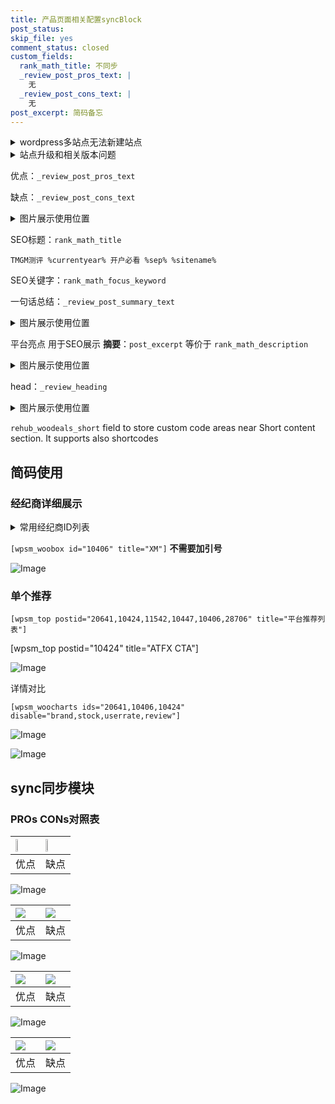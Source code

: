 ```yaml
---
title: 产品页面相关配置syncBlock
post_status: 
skip_file: yes
comment_status: closed
custom_fields:
  rank_math_title: 不同步
  _review_post_pros_text: |
    无
  _review_post_cons_text: |
    无
post_excerpt: 简码备忘
---
```

<details><summary>wordpress多站点无法新建站点</summary>

<li>和报错需要清理cookies一样的原因</li>
<li>wp-config.php里面<code>define( 'SUBDOMAIN_INSTALL', false );//子域名安装</code></li>
<li>新建子站点是用<code>define( 'SUBDOMAIN_INSTALL', true);//子域名安装</code> 完成以后，改成<code>false</code></li>
</details>

<details><summary>站点升级和相关版本问题</summary>

<p>wordpress：5.9.9
woocommerce：7.5.1
出现问题的地方：主题选项里面>><strong>Product layout >>compact style</strong></p>
<p>如何出现没有用过的字段 导致无法保存。先导出配置 然后进行修改，后面再次恢复即可。</p>
<p>出现部分字段无法显示时，需要返回默认布局后，对产品进行保存就好了。</p>
<p></p>
</details>

优点：`_review_post_pros_text`

缺点：`_review_post_cons_text`

<details><summary>图片展示使用位置</summary>

<img src="https://prod-files-secure.s3.us-west-2.amazonaws.com/39ed1227-6d7d-4570-be36-9ccd4a2c4241/f51d3d83-55d4-4bdf-9604-f37ec77ab556/Untitled.png?X-Amz-Algorithm=AWS4-HMAC-SHA256&X-Amz-Content-Sha256=UNSIGNED-PAYLOAD&X-Amz-Credential=ASIAZI2LB466QUQ43ZWL%2F20250621%2Fus-west-2%2Fs3%2Faws4_request&X-Amz-Date=20250621T165527Z&X-Amz-Expires=3600&X-Amz-Security-Token=IQoJb3JpZ2luX2VjEO7%2F%2F%2F%2F%2F%2F%2F%2F%2F%2FwEaCXVzLXdlc3QtMiJHMEUCIHhLXhytH%2BryUAewSQAhitcB74KTTY9uH2LG9RyTBqAmAiEAxXWswtQjUlphhdhKTcK27thQupOtsNDXV1gwqtzBBMMqiAQI1%2F%2F%2F%2F%2F%2F%2F%2F%2F%2F%2FARAAGgw2Mzc0MjMxODM4MDUiDPlvjCvpeaQ0D9OX%2FircA5kj1cStn9kmk7RYo745WBVQzxWa3Y4WYKH2jTmbIzLsz8xS3qti%2BfY8v7Z27HL3E%2FE6OT4zN79OxUssx3l255Uhso%2F3IKua4fj1VHkoWehPjqzLt1RsSEpN3DAn4%2F9CmeKB4HEvCDgwQSfl2JNlEn8fBxVB9CKnsMmzHl2BG8A44I3GbEgqfN7UbiLm2vJGf9RlMMVLvd%2FR2J79TDtgucDISKZJO%2B%2FTkH7JfpwA%2FR2NcbYMFq5mV%2F%2BPBI9PJXOd%2Bdyq2zdoldrT8Lc0PO1OKiGiaQVNl3u4GnBJpRf407oisoVhbQbziHVBsalT3NowoAK25AuZb0FyGdbGL%2FJ1VvH4FuOyjOlZ6unEbkgqAQE3y3pN2WBZHGRVEwZF3Lc8STnzPJpkemqUykYCQ4%2B99T57rzzE4ZeTVqf8%2B7heUbgaLtQdiM7TP%2B1g2i%2F0JUr3YDOS94BecqB4DxN21%2FGeOQFqCuy6q0SsIxURVkfdw7J2LBY8Bhx2dJ6YhWwcWCR3lYEfBkllkYu0QHNUmCxyI1G4rkWts3DzEZ7f%2F6N5QblPAoi1XZ%2Fjmxw5Npy5NPW6xyajx9A4KIEXCJU9XFVTGJqLRdvjfp5xGfb80cLHcnJ1ZDioQv8FscJGcQ4BMM%2Fu2sIGOqUBTDF63uBRuaAT0FImYXLpU40MLV4BXb9iyQclJk8OSKuJlxEeyhS6BuImiQZNNYuIrayh1kdM7LMZMIH64v%2BzEQ8DbQfh8t0hysl%2BgoCa%2B%2BFFZDjlKH8DtuxJuImmnAc1d4UOI4O9mRUDuZP04mhOTY1yfMiUKaykr92iAP464Y0%2BfCnNeDlif%2B2Kiidx4ivq4drbeR4PmX4pOtn%2Fd7UCJhszmLTV&X-Amz-Signature=c277215c337a0859373416e8c9130bc5c64628abbda8a91f290d2bff67ddfd2c&X-Amz-SignedHeaders=host&x-amz-checksum-mode=ENABLED&x-id=GetObject" alt="Image">
</details>

SEO标题：`rank_math_title`

`TMGM测评 %currentyear% 开户必看 %sep% %sitename%`

SEO关键字：`rank_math_focus_keyword`

一句话总结：`_review_post_summary_text`

<details><summary>图片展示使用位置</summary>

<img src="https://prod-files-secure.s3.us-west-2.amazonaws.com/39ed1227-6d7d-4570-be36-9ccd4a2c4241/4b96a922-296c-4f4e-8630-d1c870cbce01/Untitled.png?X-Amz-Algorithm=AWS4-HMAC-SHA256&X-Amz-Content-Sha256=UNSIGNED-PAYLOAD&X-Amz-Credential=ASIAZI2LB466TA3NAF27%2F20250621%2Fus-west-2%2Fs3%2Faws4_request&X-Amz-Date=20250621T165527Z&X-Amz-Expires=3600&X-Amz-Security-Token=IQoJb3JpZ2luX2VjEO%2F%2F%2F%2F%2F%2F%2F%2F%2F%2F%2FwEaCXVzLXdlc3QtMiJHMEUCICszsftaKT6ka9%2Bl619ULQMaqZ37v7wy8IOMk5oo7VoZAiEA8v1NwtwWjeZKPgcOYoDTTDHCZ%2Fl8sx%2FDqaVA8zwuVCUqiAQI2P%2F%2F%2F%2F%2F%2F%2F%2F%2F%2FARAAGgw2Mzc0MjMxODM4MDUiDGpThgaCbz5EM73ScyrcA5EwYD1pGxL2aBVv%2FlCYvq7MbZD6sti5rDW44iZbm8IgGCWyHBeEekYGOhv5%2BjZKWP6A%2ByUDu7spFYJqxoCX%2FsPEf5XVs8NLT9P6m8zaX3EPkQktePfwvGE7yLI68JtIxhC9%2BRaGgZ9R2XZ4V6hSQVcWcIR77E9qXFJbyuZcZuO8kd5mF4ahzTZq0He2Y8CMFqaIqLcemR9h9WlK8EARlUn08fJpeYGFY5FnDyks9w2AoGkHt9k0sWZgwU6JSSyZ%2FvkgDpzw9BaMBTLcRfR8%2BFN17YH9HyYx2nhXTdvAvem541NtwKYHv7YWIrmKxV9yfcL7qj1psZ%2BsYXvCCb8ipVbtwOmJxAdDxbC9kcG2UGjn8BYf5KBK6YLK7MsfeKKjCRZbYPImFFE8uLSt3m%2Bmkw95x74G9Ivy0W0mMPHsH%2BZ5l2puVLxYziiVIam9hzNkFNK4KzdwsuYs4zHA7AASSshtXu7BFPRsOhI9wO32qWysj50KOZLF5ZbYIPviP8oqQ1qSGGg1PHu84a6oU%2BdarFvhUOboaKTuBKJtdDc1sKCsCHgYQ5icNuf9s%2FkfcwqLAXU%2FOEfqNZ6jjmwD%2FWL2h93v6Qn7qB41gPcoD9mhzUV%2FBEEXNdcrAxMVjJKBMLaO28IGOqUBovIwcBK8ggNG6IGzsapYlphOnTCA7N6ISDSHamXVkSYREOg44TfoDX87w2uZmDx7dN1O3iliZPy%2BWPxb1aIkmfnPI2IqSg8MlYNWNJXnVuY0rUhtiitotGf081jT0Nj5g5btBA8x6naf6YqCcLCsYI%2BldMIqWEWi%2FW6KrWIT7ORwtLnIyWANZjwy55tFMnkykZFmf3tgsV5c8eHLXFOQW%2BLdx%2BDY&X-Amz-Signature=2e8713f300dda17c12abffffd661926a4058422fa0a4f05da0c3e081c5ad5d59&X-Amz-SignedHeaders=host&x-amz-checksum-mode=ENABLED&x-id=GetObject" alt="Image">
</details>

平台亮点 用于SEO展示 **摘要**：`post_excerpt`  等价于 `rank_math_description`

<details><summary>图片展示使用位置</summary>

<img src="https://prod-files-secure.s3.us-west-2.amazonaws.com/39ed1227-6d7d-4570-be36-9ccd4a2c4241/1ee11f63-b60a-4dfe-a7a7-d58ff23b5d88/Untitled.png?X-Amz-Algorithm=AWS4-HMAC-SHA256&X-Amz-Content-Sha256=UNSIGNED-PAYLOAD&X-Amz-Credential=ASIAZI2LB466YWKNT3NG%2F20250621%2Fus-west-2%2Fs3%2Faws4_request&X-Amz-Date=20250621T165527Z&X-Amz-Expires=3600&X-Amz-Security-Token=IQoJb3JpZ2luX2VjEO7%2F%2F%2F%2F%2F%2F%2F%2F%2F%2FwEaCXVzLXdlc3QtMiJGMEQCIFiB%2FtU7FR4inxgqELhJdbI2988YWic%2Bi%2BjBYODMhBaGAiBdyUz6qkXwyNQ%2F07ZPgHzBmrb24HWQ9NHzj4EgnT%2BVuyqIBAjX%2F%2F%2F%2F%2F%2F%2F%2F%2F%2F8BEAAaDDYzNzQyMzE4MzgwNSIMdZfkvk6OA%2BcjLjYNKtwDETpmQckzrq%2BpjrKw0Veb%2FtEM5idtY75ZRmzkHpHH4ZVjEA65mL7Se4ejS3Xq5fNT%2B1fXL9bkgEEBWcQsVlxW6PBRzF8%2Bk5pDwRt51Z8Ir0%2FgmG%2Biy4YO%2FFVNFmbjhyvCkGFSYgwJpNZkU9vKUzjBxW2swjK3uH9IA8UllFQTYbSfA3RFV0ldZqIYOWdKlUGyD9k3Gucl54mQiU0aaU641vVY4N%2FbfDzozsSk6GkebWw1kv5cNy2qFkbeVUQP0lez37Wec5QoaPSNTvHyoBUPUuC3ChtCwRRoxBhiYShLOVEa7w03VH%2FpFNsjkL1%2B7eoYL%2Bv3AiejHtLSjJWMdvNpUSi8ZiMzrAHE8%2Fduegx7u%2FIvYnGX%2FO4MwCpVeUbtctHf0oE1OLpbl5h9sBPYzQ0Fffm1Pc%2FhzuPbpWuFLo3GBr9a3fEzvsL8TYvaMZzVykIleWBwVJ%2FO09EhQ%2FbZi5%2BAHce3Q9ezKt%2BLtOiCkLi1Z6H8atdDDBciie%2FXzQTSj0zfa5X65lKW0FAXrs%2FwHBoPBVE7B9W898pAQXkrQ8TSYy0GvtwBciuFGETLsdX0i855MIX3i1SOOArPvp2nEXnvEVnDKWq7JGq6EjSCyGYy8jkOsgpCcfG4OyEC8Ngw%2FO7awgY6pgG6NRhnBHkQzMnwCOLSONF3SIz5AsWid%2Bda%2BQTj5v7EKUJ3zAsU9a9cU6CHSa9eyABIotHlZ13nd6SPbpBVaGxeKp6OCjHDeMUGFpIfY25Q6I8F88sCYEKqg%2Fof5oYHNFndHRUvwKMWtFOYxqXhLGbTWMJC9Tvqwy8%2F6s8okxgDnpWhFJYpfsu8FjEck9JN8cPDkchw3GKlc5AajsVbea2MbUKyzq%2Fq&X-Amz-Signature=4f6f2a65aa4b078c4851a2e442d4dde2a935988721f003fb7109f45bb4b4c6e5&X-Amz-SignedHeaders=host&x-amz-checksum-mode=ENABLED&x-id=GetObject" alt="Image">
<img src="https://prod-files-secure.s3.us-west-2.amazonaws.com/39ed1227-6d7d-4570-be36-9ccd4a2c4241/ad4118b5-78d8-4fbe-801e-3b29b5d99c01/Untitled.png?X-Amz-Algorithm=AWS4-HMAC-SHA256&X-Amz-Content-Sha256=UNSIGNED-PAYLOAD&X-Amz-Credential=ASIAZI2LB466YWKNT3NG%2F20250621%2Fus-west-2%2Fs3%2Faws4_request&X-Amz-Date=20250621T165527Z&X-Amz-Expires=3600&X-Amz-Security-Token=IQoJb3JpZ2luX2VjEO7%2F%2F%2F%2F%2F%2F%2F%2F%2F%2FwEaCXVzLXdlc3QtMiJGMEQCIFiB%2FtU7FR4inxgqELhJdbI2988YWic%2Bi%2BjBYODMhBaGAiBdyUz6qkXwyNQ%2F07ZPgHzBmrb24HWQ9NHzj4EgnT%2BVuyqIBAjX%2F%2F%2F%2F%2F%2F%2F%2F%2F%2F8BEAAaDDYzNzQyMzE4MzgwNSIMdZfkvk6OA%2BcjLjYNKtwDETpmQckzrq%2BpjrKw0Veb%2FtEM5idtY75ZRmzkHpHH4ZVjEA65mL7Se4ejS3Xq5fNT%2B1fXL9bkgEEBWcQsVlxW6PBRzF8%2Bk5pDwRt51Z8Ir0%2FgmG%2Biy4YO%2FFVNFmbjhyvCkGFSYgwJpNZkU9vKUzjBxW2swjK3uH9IA8UllFQTYbSfA3RFV0ldZqIYOWdKlUGyD9k3Gucl54mQiU0aaU641vVY4N%2FbfDzozsSk6GkebWw1kv5cNy2qFkbeVUQP0lez37Wec5QoaPSNTvHyoBUPUuC3ChtCwRRoxBhiYShLOVEa7w03VH%2FpFNsjkL1%2B7eoYL%2Bv3AiejHtLSjJWMdvNpUSi8ZiMzrAHE8%2Fduegx7u%2FIvYnGX%2FO4MwCpVeUbtctHf0oE1OLpbl5h9sBPYzQ0Fffm1Pc%2FhzuPbpWuFLo3GBr9a3fEzvsL8TYvaMZzVykIleWBwVJ%2FO09EhQ%2FbZi5%2BAHce3Q9ezKt%2BLtOiCkLi1Z6H8atdDDBciie%2FXzQTSj0zfa5X65lKW0FAXrs%2FwHBoPBVE7B9W898pAQXkrQ8TSYy0GvtwBciuFGETLsdX0i855MIX3i1SOOArPvp2nEXnvEVnDKWq7JGq6EjSCyGYy8jkOsgpCcfG4OyEC8Ngw%2FO7awgY6pgG6NRhnBHkQzMnwCOLSONF3SIz5AsWid%2Bda%2BQTj5v7EKUJ3zAsU9a9cU6CHSa9eyABIotHlZ13nd6SPbpBVaGxeKp6OCjHDeMUGFpIfY25Q6I8F88sCYEKqg%2Fof5oYHNFndHRUvwKMWtFOYxqXhLGbTWMJC9Tvqwy8%2F6s8okxgDnpWhFJYpfsu8FjEck9JN8cPDkchw3GKlc5AajsVbea2MbUKyzq%2Fq&X-Amz-Signature=a6a28b1d2b7fd86beeb04f65d68059a615391894078cb34a56df352986f9aab6&X-Amz-SignedHeaders=host&x-amz-checksum-mode=ENABLED&x-id=GetObject" alt="Image">
<img src="https://prod-files-secure.s3.us-west-2.amazonaws.com/39ed1227-6d7d-4570-be36-9ccd4a2c4241/a38cf7c9-a79c-4b64-9e94-13589fe0758b/Untitled.png?X-Amz-Algorithm=AWS4-HMAC-SHA256&X-Amz-Content-Sha256=UNSIGNED-PAYLOAD&X-Amz-Credential=ASIAZI2LB466YWKNT3NG%2F20250621%2Fus-west-2%2Fs3%2Faws4_request&X-Amz-Date=20250621T165527Z&X-Amz-Expires=3600&X-Amz-Security-Token=IQoJb3JpZ2luX2VjEO7%2F%2F%2F%2F%2F%2F%2F%2F%2F%2FwEaCXVzLXdlc3QtMiJGMEQCIFiB%2FtU7FR4inxgqELhJdbI2988YWic%2Bi%2BjBYODMhBaGAiBdyUz6qkXwyNQ%2F07ZPgHzBmrb24HWQ9NHzj4EgnT%2BVuyqIBAjX%2F%2F%2F%2F%2F%2F%2F%2F%2F%2F8BEAAaDDYzNzQyMzE4MzgwNSIMdZfkvk6OA%2BcjLjYNKtwDETpmQckzrq%2BpjrKw0Veb%2FtEM5idtY75ZRmzkHpHH4ZVjEA65mL7Se4ejS3Xq5fNT%2B1fXL9bkgEEBWcQsVlxW6PBRzF8%2Bk5pDwRt51Z8Ir0%2FgmG%2Biy4YO%2FFVNFmbjhyvCkGFSYgwJpNZkU9vKUzjBxW2swjK3uH9IA8UllFQTYbSfA3RFV0ldZqIYOWdKlUGyD9k3Gucl54mQiU0aaU641vVY4N%2FbfDzozsSk6GkebWw1kv5cNy2qFkbeVUQP0lez37Wec5QoaPSNTvHyoBUPUuC3ChtCwRRoxBhiYShLOVEa7w03VH%2FpFNsjkL1%2B7eoYL%2Bv3AiejHtLSjJWMdvNpUSi8ZiMzrAHE8%2Fduegx7u%2FIvYnGX%2FO4MwCpVeUbtctHf0oE1OLpbl5h9sBPYzQ0Fffm1Pc%2FhzuPbpWuFLo3GBr9a3fEzvsL8TYvaMZzVykIleWBwVJ%2FO09EhQ%2FbZi5%2BAHce3Q9ezKt%2BLtOiCkLi1Z6H8atdDDBciie%2FXzQTSj0zfa5X65lKW0FAXrs%2FwHBoPBVE7B9W898pAQXkrQ8TSYy0GvtwBciuFGETLsdX0i855MIX3i1SOOArPvp2nEXnvEVnDKWq7JGq6EjSCyGYy8jkOsgpCcfG4OyEC8Ngw%2FO7awgY6pgG6NRhnBHkQzMnwCOLSONF3SIz5AsWid%2Bda%2BQTj5v7EKUJ3zAsU9a9cU6CHSa9eyABIotHlZ13nd6SPbpBVaGxeKp6OCjHDeMUGFpIfY25Q6I8F88sCYEKqg%2Fof5oYHNFndHRUvwKMWtFOYxqXhLGbTWMJC9Tvqwy8%2F6s8okxgDnpWhFJYpfsu8FjEck9JN8cPDkchw3GKlc5AajsVbea2MbUKyzq%2Fq&X-Amz-Signature=693ff70cf13c5eac6b8f036ba469ced2da0b4e1c07dd30ce5440d3c3319ef257&X-Amz-SignedHeaders=host&x-amz-checksum-mode=ENABLED&x-id=GetObject" alt="Image">
<img src="https://prod-files-secure.s3.us-west-2.amazonaws.com/39ed1227-6d7d-4570-be36-9ccd4a2c4241/7da6fc1e-d2ac-42ae-8c75-cb5749aa18f6/Untitled.png?X-Amz-Algorithm=AWS4-HMAC-SHA256&X-Amz-Content-Sha256=UNSIGNED-PAYLOAD&X-Amz-Credential=ASIAZI2LB466YWKNT3NG%2F20250621%2Fus-west-2%2Fs3%2Faws4_request&X-Amz-Date=20250621T165527Z&X-Amz-Expires=3600&X-Amz-Security-Token=IQoJb3JpZ2luX2VjEO7%2F%2F%2F%2F%2F%2F%2F%2F%2F%2FwEaCXVzLXdlc3QtMiJGMEQCIFiB%2FtU7FR4inxgqELhJdbI2988YWic%2Bi%2BjBYODMhBaGAiBdyUz6qkXwyNQ%2F07ZPgHzBmrb24HWQ9NHzj4EgnT%2BVuyqIBAjX%2F%2F%2F%2F%2F%2F%2F%2F%2F%2F8BEAAaDDYzNzQyMzE4MzgwNSIMdZfkvk6OA%2BcjLjYNKtwDETpmQckzrq%2BpjrKw0Veb%2FtEM5idtY75ZRmzkHpHH4ZVjEA65mL7Se4ejS3Xq5fNT%2B1fXL9bkgEEBWcQsVlxW6PBRzF8%2Bk5pDwRt51Z8Ir0%2FgmG%2Biy4YO%2FFVNFmbjhyvCkGFSYgwJpNZkU9vKUzjBxW2swjK3uH9IA8UllFQTYbSfA3RFV0ldZqIYOWdKlUGyD9k3Gucl54mQiU0aaU641vVY4N%2FbfDzozsSk6GkebWw1kv5cNy2qFkbeVUQP0lez37Wec5QoaPSNTvHyoBUPUuC3ChtCwRRoxBhiYShLOVEa7w03VH%2FpFNsjkL1%2B7eoYL%2Bv3AiejHtLSjJWMdvNpUSi8ZiMzrAHE8%2Fduegx7u%2FIvYnGX%2FO4MwCpVeUbtctHf0oE1OLpbl5h9sBPYzQ0Fffm1Pc%2FhzuPbpWuFLo3GBr9a3fEzvsL8TYvaMZzVykIleWBwVJ%2FO09EhQ%2FbZi5%2BAHce3Q9ezKt%2BLtOiCkLi1Z6H8atdDDBciie%2FXzQTSj0zfa5X65lKW0FAXrs%2FwHBoPBVE7B9W898pAQXkrQ8TSYy0GvtwBciuFGETLsdX0i855MIX3i1SOOArPvp2nEXnvEVnDKWq7JGq6EjSCyGYy8jkOsgpCcfG4OyEC8Ngw%2FO7awgY6pgG6NRhnBHkQzMnwCOLSONF3SIz5AsWid%2Bda%2BQTj5v7EKUJ3zAsU9a9cU6CHSa9eyABIotHlZ13nd6SPbpBVaGxeKp6OCjHDeMUGFpIfY25Q6I8F88sCYEKqg%2Fof5oYHNFndHRUvwKMWtFOYxqXhLGbTWMJC9Tvqwy8%2F6s8okxgDnpWhFJYpfsu8FjEck9JN8cPDkchw3GKlc5AajsVbea2MbUKyzq%2Fq&X-Amz-Signature=eacc09024e79929fec179216dfb473de3059da82f3ceba4587a030a5e3c8b3b7&X-Amz-SignedHeaders=host&x-amz-checksum-mode=ENABLED&x-id=GetObject" alt="Image">
<img src="https://prod-files-secure.s3.us-west-2.amazonaws.com/39ed1227-6d7d-4570-be36-9ccd4a2c4241/7e97f40a-eaee-47f5-b2f9-475f96808fa7/Untitled.png?X-Amz-Algorithm=AWS4-HMAC-SHA256&X-Amz-Content-Sha256=UNSIGNED-PAYLOAD&X-Amz-Credential=ASIAZI2LB466YWKNT3NG%2F20250621%2Fus-west-2%2Fs3%2Faws4_request&X-Amz-Date=20250621T165527Z&X-Amz-Expires=3600&X-Amz-Security-Token=IQoJb3JpZ2luX2VjEO7%2F%2F%2F%2F%2F%2F%2F%2F%2F%2FwEaCXVzLXdlc3QtMiJGMEQCIFiB%2FtU7FR4inxgqELhJdbI2988YWic%2Bi%2BjBYODMhBaGAiBdyUz6qkXwyNQ%2F07ZPgHzBmrb24HWQ9NHzj4EgnT%2BVuyqIBAjX%2F%2F%2F%2F%2F%2F%2F%2F%2F%2F8BEAAaDDYzNzQyMzE4MzgwNSIMdZfkvk6OA%2BcjLjYNKtwDETpmQckzrq%2BpjrKw0Veb%2FtEM5idtY75ZRmzkHpHH4ZVjEA65mL7Se4ejS3Xq5fNT%2B1fXL9bkgEEBWcQsVlxW6PBRzF8%2Bk5pDwRt51Z8Ir0%2FgmG%2Biy4YO%2FFVNFmbjhyvCkGFSYgwJpNZkU9vKUzjBxW2swjK3uH9IA8UllFQTYbSfA3RFV0ldZqIYOWdKlUGyD9k3Gucl54mQiU0aaU641vVY4N%2FbfDzozsSk6GkebWw1kv5cNy2qFkbeVUQP0lez37Wec5QoaPSNTvHyoBUPUuC3ChtCwRRoxBhiYShLOVEa7w03VH%2FpFNsjkL1%2B7eoYL%2Bv3AiejHtLSjJWMdvNpUSi8ZiMzrAHE8%2Fduegx7u%2FIvYnGX%2FO4MwCpVeUbtctHf0oE1OLpbl5h9sBPYzQ0Fffm1Pc%2FhzuPbpWuFLo3GBr9a3fEzvsL8TYvaMZzVykIleWBwVJ%2FO09EhQ%2FbZi5%2BAHce3Q9ezKt%2BLtOiCkLi1Z6H8atdDDBciie%2FXzQTSj0zfa5X65lKW0FAXrs%2FwHBoPBVE7B9W898pAQXkrQ8TSYy0GvtwBciuFGETLsdX0i855MIX3i1SOOArPvp2nEXnvEVnDKWq7JGq6EjSCyGYy8jkOsgpCcfG4OyEC8Ngw%2FO7awgY6pgG6NRhnBHkQzMnwCOLSONF3SIz5AsWid%2Bda%2BQTj5v7EKUJ3zAsU9a9cU6CHSa9eyABIotHlZ13nd6SPbpBVaGxeKp6OCjHDeMUGFpIfY25Q6I8F88sCYEKqg%2Fof5oYHNFndHRUvwKMWtFOYxqXhLGbTWMJC9Tvqwy8%2F6s8okxgDnpWhFJYpfsu8FjEck9JN8cPDkchw3GKlc5AajsVbea2MbUKyzq%2Fq&X-Amz-Signature=8279eca1d055410853e77b0ab5863554881132477a573938c29f4c1be44ddc38&X-Amz-SignedHeaders=host&x-amz-checksum-mode=ENABLED&x-id=GetObject" alt="Image">
</details>

head：`_review_heading`

<details><summary>图片展示使用位置</summary>

<img src="https://prod-files-secure.s3.us-west-2.amazonaws.com/39ed1227-6d7d-4570-be36-9ccd4a2c4241/3a4650ad-9887-415c-889a-edd51fa54f27/Untitled.png?X-Amz-Algorithm=AWS4-HMAC-SHA256&X-Amz-Content-Sha256=UNSIGNED-PAYLOAD&X-Amz-Credential=ASIAZI2LB466SHZETZ5Y%2F20250621%2Fus-west-2%2Fs3%2Faws4_request&X-Amz-Date=20250621T165527Z&X-Amz-Expires=3600&X-Amz-Security-Token=IQoJb3JpZ2luX2VjEPH%2F%2F%2F%2F%2F%2F%2F%2F%2F%2FwEaCXVzLXdlc3QtMiJHMEUCIG%2BvduISqYyUB9bW%2FW%2B%2BLxYhhNNXgKDs202XARdy2WTgAiEAv2e9V5Lp%2FEaA3kmBjwfBqOg0QsbFkyP4yBQjyS1dB14qiAQI2v%2F%2F%2F%2F%2F%2F%2F%2F%2F%2FARAAGgw2Mzc0MjMxODM4MDUiDLtsH7ULwSoLpEsjRCrcA43A01yIb%2BRIR2mahClg7x1YJliRYSugVqMIFSI0%2B%2FZcMt3CS0TSZ7q7WK2T0Yz8erpM9yG1RdbST0MI4Do1fu%2BHP7PF60iPZYqb%2BXmiyT3E9LeEwlTA%2Foq8hMIZ6bhN%2FtMW8QyszUChvkAPSV6L%2FymnMhY9oWMuv8glOG2sUA0pi45Bj1nPLiTjsxGc6C3bBCuoJwb%2F68vLreokxmcHGUN%2B513DpOyko4N9D93lK5xoGSh3OhR4ab0A%2FJvALdcVYdOaMb%2Fwf0TP7ISzxpP9wxyBi8UXQFgZeRs8YUNt4AhmFPYZnk12tSQwkywOOdyrOQ%2FUGaWJOUhOOKwT%2Fqz2JtK2Y33hrCGkzVYOHNk2MV5%2FES0kbRzMs%2FX3xIFKFL%2FuUL%2FJckzz9aqdGs2W7RN3t30qV2c4Wdb%2F3o%2B0Oboap6FJ4Wpec0eiZ9sOscGObk%2FuKkK12vYUxZQI%2BpWP5HRnxvbqpu5Us180gP3HaVtb%2FYTbc%2BaBkIQtPGm61GkfFTFLgIX9jTU91YOcIAJ%2BPo%2B1o7X2US2VGamNjgFjTOZHhuOseWAocsmOUSOpXV4teUyyQu2sbL0R5a%2BRAMIVKJGZ63%2BSohxSErWFIKWw5IpvjfH7HRJ9rdytasqcnedoMMa828IGOqUBgH%2Fzz3sEVTWi%2Bncmm%2FtfqqYnwg3nK42fZ9e7y17unRjk0j8DOLXVnrdbpDUw8JLOCH9D8MzDCcPDGjYeQCwR2Y1%2BA5MVlWIbaoi6%2BohMFe7NYPcO%2BdI%2BJE7kKQtmCoCOCQEb9mhC9PLGyT%2FuHPKJq6CeYNhcIaKWWQuNqEB2MLP50IVxwfBNqZAP6HGAWkaW9a2DOxp7SSfXx5K%2B6uQw3uSEfJyC&X-Amz-Signature=59689ad41f1ff2841c41d71b60950de137d29885c3469966ed62563311df201e&X-Amz-SignedHeaders=host&x-amz-checksum-mode=ENABLED&x-id=GetObject" alt="Image">
</details>

`rehub_woodeals_short`	field to store custom code areas near Short content section. It supports also shortcodes



## 简码使用

### 经纪商详细展示

<details><summary>常用经纪商ID列表</summary>

<pre><code class="php">嘉盛 ===> 20641  [wpsm_woobox id="20641" title="嘉盛"]
易信easymarkets ===> 11542  [wpsm_woobox id="11542" title="易信easymarkets"]
ATFX外汇 ===> 10424  [wpsm_woobox id="10424" title="ATFX"]
XM ===> 10406  [wpsm_woobox id="10406" title="XM"]
TMGM ===> 29622  [wpsm_woobox id="29622" title="TMGM"]
HYCM ===> 10447  [wpsm_woobox id="10447" title="HYCM"]
fpmarkets澳福外汇 ===> 20639  [wpsm_woobox id="20639" title="fpmarkets澳福外汇"]</code></pre>
</details>

`[wpsm_woobox id="10406" title="XM"]` **不需要加引号**

![Image](https://prod-files-secure.s3.us-west-2.amazonaws.com/39ed1227-6d7d-4570-be36-9ccd4a2c4241/4f898f9d-0fa7-4e43-acd3-ac6bc7be575a/Untitled.png?X-Amz-Algorithm=AWS4-HMAC-SHA256&X-Amz-Content-Sha256=UNSIGNED-PAYLOAD&X-Amz-Credential=ASIAZI2LB466YINVZNN4%2F20250621%2Fus-west-2%2Fs3%2Faws4_request&X-Amz-Date=20250621T165526Z&X-Amz-Expires=3600&X-Amz-Security-Token=IQoJb3JpZ2luX2VjEPD%2F%2F%2F%2F%2F%2F%2F%2F%2F%2FwEaCXVzLXdlc3QtMiJHMEUCIEnUtiAg96kPBWjzxxsU1ftfys0vf9hhyauRMmZ7EXs3AiEA7RglS%2FR%2B2VLtCWEzcjrV7eRTamDMKVHqNZbsJaQspckqiAQI2P%2F%2F%2F%2F%2F%2F%2F%2F%2F%2FARAAGgw2Mzc0MjMxODM4MDUiDOWlcf6hHV%2FtNVeTbircA56u%2Bxm97S7R14kYnYcYCjX%2Ba3oH0X71BW3x2KqWqU%2F6sYWF9sYw4EwMFvUyr%2BxPZn9XyAF4rZIUDa5mrl%2Fw18%2B5vIwKMuJ3%2BVxw9%2B1dUpedaaEXy6T1qoidG%2BI31XLfzv1ZsyNwW0awKNj8FiBWOuMfdci5rEm9F3Fc%2FPmpC%2BYZ0aLMJN%2BzqvDGtwVHKQnFrKWX1YEZrbxf5b2wXdFG0VCvu3ONN8VGVmBM9Nb2TSnvgJJuWVxwVZ604m0b%2Bcpx6MCHcbgzsftzCArcT8a1wXCksPVJ2zEXbZ7AhBqFSZ19b0fEiOCgUDYYvWFD3gxcRh0XkikjT780%2Bz%2FuFcbOj4KtuztdVnf7nLSedJbdIfnx3H5ywtWZCHy1oO6sAhWlAVX5VKn8MXS18Q6UO0Yjz21n7y%2FIluKJ9jy50g%2BJBQ92BmMhnAAG1xltK5VeBr63x2JkBgD2hkPw1Ofcs423Z5xDSSAIE7eSo95DYQkWByx5Wm19TkBuTQ95KmScqoWsQorVcHWRmkAtb2Vm%2BZtsbb1bAjElsZqY288iKirwGuqc%2ByyzY3mkBqrPw6wszkDnR757v50sHC8HmmzkD7fDXfOLnkSwm6yGzabaaw%2FZNhYj30dZmBCh8u81dULuMMqa28IGOqUBgC94iGJZHoDbc4Ccs9X%2B1qmvc%2F851TLzIzqw7HUsi%2FYiFXB4vlBQvVob5GZvm3v74VfQ5%2Bzm8Y4l43jRIKPURQmgmCw5kGOSJr1sdpKo%2FUxipLJlFyphuS4KbL%2FMhvfbpzVF2DNaIm76ENwG597%2B0R9tFFPVBxkcW%2B5meqLvPACT5siZlUsCNkDrAhfR6ndYxNwrLju7%2FHHL%2FbYnywz6kNZoYNU%2B&X-Amz-Signature=3459ea3b2dff74a601b7b84b7df862493248cae80b83ce72fe4452c90c063221&X-Amz-SignedHeaders=host&x-amz-checksum-mode=ENABLED&x-id=GetObject)

### 单个推荐
`[wpsm_top postid="20641,10424,11542,10447,10406,28706" title="平台推荐列表"]`

[wpsm_top postid="10424" title="ATFX CTA"]

![Image](https://prod-files-secure.s3.us-west-2.amazonaws.com/39ed1227-6d7d-4570-be36-9ccd4a2c4241/5ac620dc-51a8-48b6-b55d-91f47299193c/Untitled.png?X-Amz-Algorithm=AWS4-HMAC-SHA256&X-Amz-Content-Sha256=UNSIGNED-PAYLOAD&X-Amz-Credential=ASIAZI2LB466YINVZNN4%2F20250621%2Fus-west-2%2Fs3%2Faws4_request&X-Amz-Date=20250621T165526Z&X-Amz-Expires=3600&X-Amz-Security-Token=IQoJb3JpZ2luX2VjEPD%2F%2F%2F%2F%2F%2F%2F%2F%2F%2FwEaCXVzLXdlc3QtMiJHMEUCIEnUtiAg96kPBWjzxxsU1ftfys0vf9hhyauRMmZ7EXs3AiEA7RglS%2FR%2B2VLtCWEzcjrV7eRTamDMKVHqNZbsJaQspckqiAQI2P%2F%2F%2F%2F%2F%2F%2F%2F%2F%2FARAAGgw2Mzc0MjMxODM4MDUiDOWlcf6hHV%2FtNVeTbircA56u%2Bxm97S7R14kYnYcYCjX%2Ba3oH0X71BW3x2KqWqU%2F6sYWF9sYw4EwMFvUyr%2BxPZn9XyAF4rZIUDa5mrl%2Fw18%2B5vIwKMuJ3%2BVxw9%2B1dUpedaaEXy6T1qoidG%2BI31XLfzv1ZsyNwW0awKNj8FiBWOuMfdci5rEm9F3Fc%2FPmpC%2BYZ0aLMJN%2BzqvDGtwVHKQnFrKWX1YEZrbxf5b2wXdFG0VCvu3ONN8VGVmBM9Nb2TSnvgJJuWVxwVZ604m0b%2Bcpx6MCHcbgzsftzCArcT8a1wXCksPVJ2zEXbZ7AhBqFSZ19b0fEiOCgUDYYvWFD3gxcRh0XkikjT780%2Bz%2FuFcbOj4KtuztdVnf7nLSedJbdIfnx3H5ywtWZCHy1oO6sAhWlAVX5VKn8MXS18Q6UO0Yjz21n7y%2FIluKJ9jy50g%2BJBQ92BmMhnAAG1xltK5VeBr63x2JkBgD2hkPw1Ofcs423Z5xDSSAIE7eSo95DYQkWByx5Wm19TkBuTQ95KmScqoWsQorVcHWRmkAtb2Vm%2BZtsbb1bAjElsZqY288iKirwGuqc%2ByyzY3mkBqrPw6wszkDnR757v50sHC8HmmzkD7fDXfOLnkSwm6yGzabaaw%2FZNhYj30dZmBCh8u81dULuMMqa28IGOqUBgC94iGJZHoDbc4Ccs9X%2B1qmvc%2F851TLzIzqw7HUsi%2FYiFXB4vlBQvVob5GZvm3v74VfQ5%2Bzm8Y4l43jRIKPURQmgmCw5kGOSJr1sdpKo%2FUxipLJlFyphuS4KbL%2FMhvfbpzVF2DNaIm76ENwG597%2B0R9tFFPVBxkcW%2B5meqLvPACT5siZlUsCNkDrAhfR6ndYxNwrLju7%2FHHL%2FbYnywz6kNZoYNU%2B&X-Amz-Signature=2fd72d18d0d68b5eeb6708a2735ea3cff5387fe67fa65847a8829ca60d5573a5&X-Amz-SignedHeaders=host&x-amz-checksum-mode=ENABLED&x-id=GetObject)

详情对比

`[wpsm_woocharts ids="20641,10406,10424" disable="brand,stock,userrate,review"]`

![Image](https://prod-files-secure.s3.us-west-2.amazonaws.com/39ed1227-6d7d-4570-be36-9ccd4a2c4241/bf3ba45f-b9f3-4295-8aef-b4a495fd25f4/Untitled.png?X-Amz-Algorithm=AWS4-HMAC-SHA256&X-Amz-Content-Sha256=UNSIGNED-PAYLOAD&X-Amz-Credential=ASIAZI2LB466YINVZNN4%2F20250621%2Fus-west-2%2Fs3%2Faws4_request&X-Amz-Date=20250621T165526Z&X-Amz-Expires=3600&X-Amz-Security-Token=IQoJb3JpZ2luX2VjEPD%2F%2F%2F%2F%2F%2F%2F%2F%2F%2FwEaCXVzLXdlc3QtMiJHMEUCIEnUtiAg96kPBWjzxxsU1ftfys0vf9hhyauRMmZ7EXs3AiEA7RglS%2FR%2B2VLtCWEzcjrV7eRTamDMKVHqNZbsJaQspckqiAQI2P%2F%2F%2F%2F%2F%2F%2F%2F%2F%2FARAAGgw2Mzc0MjMxODM4MDUiDOWlcf6hHV%2FtNVeTbircA56u%2Bxm97S7R14kYnYcYCjX%2Ba3oH0X71BW3x2KqWqU%2F6sYWF9sYw4EwMFvUyr%2BxPZn9XyAF4rZIUDa5mrl%2Fw18%2B5vIwKMuJ3%2BVxw9%2B1dUpedaaEXy6T1qoidG%2BI31XLfzv1ZsyNwW0awKNj8FiBWOuMfdci5rEm9F3Fc%2FPmpC%2BYZ0aLMJN%2BzqvDGtwVHKQnFrKWX1YEZrbxf5b2wXdFG0VCvu3ONN8VGVmBM9Nb2TSnvgJJuWVxwVZ604m0b%2Bcpx6MCHcbgzsftzCArcT8a1wXCksPVJ2zEXbZ7AhBqFSZ19b0fEiOCgUDYYvWFD3gxcRh0XkikjT780%2Bz%2FuFcbOj4KtuztdVnf7nLSedJbdIfnx3H5ywtWZCHy1oO6sAhWlAVX5VKn8MXS18Q6UO0Yjz21n7y%2FIluKJ9jy50g%2BJBQ92BmMhnAAG1xltK5VeBr63x2JkBgD2hkPw1Ofcs423Z5xDSSAIE7eSo95DYQkWByx5Wm19TkBuTQ95KmScqoWsQorVcHWRmkAtb2Vm%2BZtsbb1bAjElsZqY288iKirwGuqc%2ByyzY3mkBqrPw6wszkDnR757v50sHC8HmmzkD7fDXfOLnkSwm6yGzabaaw%2FZNhYj30dZmBCh8u81dULuMMqa28IGOqUBgC94iGJZHoDbc4Ccs9X%2B1qmvc%2F851TLzIzqw7HUsi%2FYiFXB4vlBQvVob5GZvm3v74VfQ5%2Bzm8Y4l43jRIKPURQmgmCw5kGOSJr1sdpKo%2FUxipLJlFyphuS4KbL%2FMhvfbpzVF2DNaIm76ENwG597%2B0R9tFFPVBxkcW%2B5meqLvPACT5siZlUsCNkDrAhfR6ndYxNwrLju7%2FHHL%2FbYnywz6kNZoYNU%2B&X-Amz-Signature=31efd0b6fdf948f260219cb37948bf60ef031f28d1d8796e3439548434430233&X-Amz-SignedHeaders=host&x-amz-checksum-mode=ENABLED&x-id=GetObject)

![Image](https://prod-files-secure.s3.us-west-2.amazonaws.com/39ed1227-6d7d-4570-be36-9ccd4a2c4241/30bc56ef-f383-4b48-9768-2ebc9e436ec0/Untitled.png?X-Amz-Algorithm=AWS4-HMAC-SHA256&X-Amz-Content-Sha256=UNSIGNED-PAYLOAD&X-Amz-Credential=ASIAZI2LB466YINVZNN4%2F20250621%2Fus-west-2%2Fs3%2Faws4_request&X-Amz-Date=20250621T165526Z&X-Amz-Expires=3600&X-Amz-Security-Token=IQoJb3JpZ2luX2VjEPD%2F%2F%2F%2F%2F%2F%2F%2F%2F%2FwEaCXVzLXdlc3QtMiJHMEUCIEnUtiAg96kPBWjzxxsU1ftfys0vf9hhyauRMmZ7EXs3AiEA7RglS%2FR%2B2VLtCWEzcjrV7eRTamDMKVHqNZbsJaQspckqiAQI2P%2F%2F%2F%2F%2F%2F%2F%2F%2F%2FARAAGgw2Mzc0MjMxODM4MDUiDOWlcf6hHV%2FtNVeTbircA56u%2Bxm97S7R14kYnYcYCjX%2Ba3oH0X71BW3x2KqWqU%2F6sYWF9sYw4EwMFvUyr%2BxPZn9XyAF4rZIUDa5mrl%2Fw18%2B5vIwKMuJ3%2BVxw9%2B1dUpedaaEXy6T1qoidG%2BI31XLfzv1ZsyNwW0awKNj8FiBWOuMfdci5rEm9F3Fc%2FPmpC%2BYZ0aLMJN%2BzqvDGtwVHKQnFrKWX1YEZrbxf5b2wXdFG0VCvu3ONN8VGVmBM9Nb2TSnvgJJuWVxwVZ604m0b%2Bcpx6MCHcbgzsftzCArcT8a1wXCksPVJ2zEXbZ7AhBqFSZ19b0fEiOCgUDYYvWFD3gxcRh0XkikjT780%2Bz%2FuFcbOj4KtuztdVnf7nLSedJbdIfnx3H5ywtWZCHy1oO6sAhWlAVX5VKn8MXS18Q6UO0Yjz21n7y%2FIluKJ9jy50g%2BJBQ92BmMhnAAG1xltK5VeBr63x2JkBgD2hkPw1Ofcs423Z5xDSSAIE7eSo95DYQkWByx5Wm19TkBuTQ95KmScqoWsQorVcHWRmkAtb2Vm%2BZtsbb1bAjElsZqY288iKirwGuqc%2ByyzY3mkBqrPw6wszkDnR757v50sHC8HmmzkD7fDXfOLnkSwm6yGzabaaw%2FZNhYj30dZmBCh8u81dULuMMqa28IGOqUBgC94iGJZHoDbc4Ccs9X%2B1qmvc%2F851TLzIzqw7HUsi%2FYiFXB4vlBQvVob5GZvm3v74VfQ5%2Bzm8Y4l43jRIKPURQmgmCw5kGOSJr1sdpKo%2FUxipLJlFyphuS4KbL%2FMhvfbpzVF2DNaIm76ENwG597%2B0R9tFFPVBxkcW%2B5meqLvPACT5siZlUsCNkDrAhfR6ndYxNwrLju7%2FHHL%2FbYnywz6kNZoYNU%2B&X-Amz-Signature=f39dcf8861f8459d23b7f1cb1889a35d5947338cb6da6d8b28284c828a84c837&X-Amz-SignedHeaders=host&x-amz-checksum-mode=ENABLED&x-id=GetObject)

## sync同步模块

### PROs CONs对照表

| <img src="https://cdn.ifttt.fun/gh/jarlin8/OSS@main/icons/customize/pros.svg" height="auto" width="37.3%"> | <img src="https://cdn.ifttt.fun/gh/jarlin8/OSS@main/icons/customize/cons.svg" height="auto" width="28.8%"> |
| :--- | :--- |
| 优点 | 缺点 |

![Image](https://prod-files-secure.s3.us-west-2.amazonaws.com/39ed1227-6d7d-4570-be36-9ccd4a2c4241/8742b755-dfb5-4004-9a5f-d6e561664bd8/Untitled.png?X-Amz-Algorithm=AWS4-HMAC-SHA256&X-Amz-Content-Sha256=UNSIGNED-PAYLOAD&X-Amz-Credential=ASIAZI2LB466YINVZNN4%2F20250621%2Fus-west-2%2Fs3%2Faws4_request&X-Amz-Date=20250621T165526Z&X-Amz-Expires=3600&X-Amz-Security-Token=IQoJb3JpZ2luX2VjEPD%2F%2F%2F%2F%2F%2F%2F%2F%2F%2FwEaCXVzLXdlc3QtMiJHMEUCIEnUtiAg96kPBWjzxxsU1ftfys0vf9hhyauRMmZ7EXs3AiEA7RglS%2FR%2B2VLtCWEzcjrV7eRTamDMKVHqNZbsJaQspckqiAQI2P%2F%2F%2F%2F%2F%2F%2F%2F%2F%2FARAAGgw2Mzc0MjMxODM4MDUiDOWlcf6hHV%2FtNVeTbircA56u%2Bxm97S7R14kYnYcYCjX%2Ba3oH0X71BW3x2KqWqU%2F6sYWF9sYw4EwMFvUyr%2BxPZn9XyAF4rZIUDa5mrl%2Fw18%2B5vIwKMuJ3%2BVxw9%2B1dUpedaaEXy6T1qoidG%2BI31XLfzv1ZsyNwW0awKNj8FiBWOuMfdci5rEm9F3Fc%2FPmpC%2BYZ0aLMJN%2BzqvDGtwVHKQnFrKWX1YEZrbxf5b2wXdFG0VCvu3ONN8VGVmBM9Nb2TSnvgJJuWVxwVZ604m0b%2Bcpx6MCHcbgzsftzCArcT8a1wXCksPVJ2zEXbZ7AhBqFSZ19b0fEiOCgUDYYvWFD3gxcRh0XkikjT780%2Bz%2FuFcbOj4KtuztdVnf7nLSedJbdIfnx3H5ywtWZCHy1oO6sAhWlAVX5VKn8MXS18Q6UO0Yjz21n7y%2FIluKJ9jy50g%2BJBQ92BmMhnAAG1xltK5VeBr63x2JkBgD2hkPw1Ofcs423Z5xDSSAIE7eSo95DYQkWByx5Wm19TkBuTQ95KmScqoWsQorVcHWRmkAtb2Vm%2BZtsbb1bAjElsZqY288iKirwGuqc%2ByyzY3mkBqrPw6wszkDnR757v50sHC8HmmzkD7fDXfOLnkSwm6yGzabaaw%2FZNhYj30dZmBCh8u81dULuMMqa28IGOqUBgC94iGJZHoDbc4Ccs9X%2B1qmvc%2F851TLzIzqw7HUsi%2FYiFXB4vlBQvVob5GZvm3v74VfQ5%2Bzm8Y4l43jRIKPURQmgmCw5kGOSJr1sdpKo%2FUxipLJlFyphuS4KbL%2FMhvfbpzVF2DNaIm76ENwG597%2B0R9tFFPVBxkcW%2B5meqLvPACT5siZlUsCNkDrAhfR6ndYxNwrLju7%2FHHL%2FbYnywz6kNZoYNU%2B&X-Amz-Signature=d0e82172d935c9e53e30b4d9f0e33c42ff64c9fe2ba4d235148b841ca6a6bb3b&X-Amz-SignedHeaders=host&x-amz-checksum-mode=ENABLED&x-id=GetObject)

| <img src="https://cdn.ifttt.fun/gh/jarlin8/OSS@main/icons/customize/pros1.svg" height="auto"> | <img src="https://cdn.ifttt.fun/gh/jarlin8/OSS@main/icons/customize/cons1.svg" height="auto"> |
| :--- | :--- |
| 优点 | 缺点 |

![Image](https://prod-files-secure.s3.us-west-2.amazonaws.com/39ed1227-6d7d-4570-be36-9ccd4a2c4241/806358f8-c9c4-4e17-bb35-c6c76a5397a5/Untitled.png?X-Amz-Algorithm=AWS4-HMAC-SHA256&X-Amz-Content-Sha256=UNSIGNED-PAYLOAD&X-Amz-Credential=ASIAZI2LB466YINVZNN4%2F20250621%2Fus-west-2%2Fs3%2Faws4_request&X-Amz-Date=20250621T165526Z&X-Amz-Expires=3600&X-Amz-Security-Token=IQoJb3JpZ2luX2VjEPD%2F%2F%2F%2F%2F%2F%2F%2F%2F%2FwEaCXVzLXdlc3QtMiJHMEUCIEnUtiAg96kPBWjzxxsU1ftfys0vf9hhyauRMmZ7EXs3AiEA7RglS%2FR%2B2VLtCWEzcjrV7eRTamDMKVHqNZbsJaQspckqiAQI2P%2F%2F%2F%2F%2F%2F%2F%2F%2F%2FARAAGgw2Mzc0MjMxODM4MDUiDOWlcf6hHV%2FtNVeTbircA56u%2Bxm97S7R14kYnYcYCjX%2Ba3oH0X71BW3x2KqWqU%2F6sYWF9sYw4EwMFvUyr%2BxPZn9XyAF4rZIUDa5mrl%2Fw18%2B5vIwKMuJ3%2BVxw9%2B1dUpedaaEXy6T1qoidG%2BI31XLfzv1ZsyNwW0awKNj8FiBWOuMfdci5rEm9F3Fc%2FPmpC%2BYZ0aLMJN%2BzqvDGtwVHKQnFrKWX1YEZrbxf5b2wXdFG0VCvu3ONN8VGVmBM9Nb2TSnvgJJuWVxwVZ604m0b%2Bcpx6MCHcbgzsftzCArcT8a1wXCksPVJ2zEXbZ7AhBqFSZ19b0fEiOCgUDYYvWFD3gxcRh0XkikjT780%2Bz%2FuFcbOj4KtuztdVnf7nLSedJbdIfnx3H5ywtWZCHy1oO6sAhWlAVX5VKn8MXS18Q6UO0Yjz21n7y%2FIluKJ9jy50g%2BJBQ92BmMhnAAG1xltK5VeBr63x2JkBgD2hkPw1Ofcs423Z5xDSSAIE7eSo95DYQkWByx5Wm19TkBuTQ95KmScqoWsQorVcHWRmkAtb2Vm%2BZtsbb1bAjElsZqY288iKirwGuqc%2ByyzY3mkBqrPw6wszkDnR757v50sHC8HmmzkD7fDXfOLnkSwm6yGzabaaw%2FZNhYj30dZmBCh8u81dULuMMqa28IGOqUBgC94iGJZHoDbc4Ccs9X%2B1qmvc%2F851TLzIzqw7HUsi%2FYiFXB4vlBQvVob5GZvm3v74VfQ5%2Bzm8Y4l43jRIKPURQmgmCw5kGOSJr1sdpKo%2FUxipLJlFyphuS4KbL%2FMhvfbpzVF2DNaIm76ENwG597%2B0R9tFFPVBxkcW%2B5meqLvPACT5siZlUsCNkDrAhfR6ndYxNwrLju7%2FHHL%2FbYnywz6kNZoYNU%2B&X-Amz-Signature=08077e8eadb77babded29536ae2383306164b0b9da89daf2e3b2511d18002f29&X-Amz-SignedHeaders=host&x-amz-checksum-mode=ENABLED&x-id=GetObject)

| <img src="https://cdn.ifttt.fun/gh/jarlin8/OSS@main/icons/customize/pros2.svg" height="auto"> | <img src="https://cdn.ifttt.fun/gh/jarlin8/OSS@main/icons/customize/cons2.svg" height="auto"> |
| :--- | :--- |
| 优点 | 缺点 |

![Image](https://prod-files-secure.s3.us-west-2.amazonaws.com/39ed1227-6d7d-4570-be36-9ccd4a2c4241/a9245ec9-70dd-4005-b534-0d54315fc5f3/Untitled.png?X-Amz-Algorithm=AWS4-HMAC-SHA256&X-Amz-Content-Sha256=UNSIGNED-PAYLOAD&X-Amz-Credential=ASIAZI2LB466YINVZNN4%2F20250621%2Fus-west-2%2Fs3%2Faws4_request&X-Amz-Date=20250621T165526Z&X-Amz-Expires=3600&X-Amz-Security-Token=IQoJb3JpZ2luX2VjEPD%2F%2F%2F%2F%2F%2F%2F%2F%2F%2FwEaCXVzLXdlc3QtMiJHMEUCIEnUtiAg96kPBWjzxxsU1ftfys0vf9hhyauRMmZ7EXs3AiEA7RglS%2FR%2B2VLtCWEzcjrV7eRTamDMKVHqNZbsJaQspckqiAQI2P%2F%2F%2F%2F%2F%2F%2F%2F%2F%2FARAAGgw2Mzc0MjMxODM4MDUiDOWlcf6hHV%2FtNVeTbircA56u%2Bxm97S7R14kYnYcYCjX%2Ba3oH0X71BW3x2KqWqU%2F6sYWF9sYw4EwMFvUyr%2BxPZn9XyAF4rZIUDa5mrl%2Fw18%2B5vIwKMuJ3%2BVxw9%2B1dUpedaaEXy6T1qoidG%2BI31XLfzv1ZsyNwW0awKNj8FiBWOuMfdci5rEm9F3Fc%2FPmpC%2BYZ0aLMJN%2BzqvDGtwVHKQnFrKWX1YEZrbxf5b2wXdFG0VCvu3ONN8VGVmBM9Nb2TSnvgJJuWVxwVZ604m0b%2Bcpx6MCHcbgzsftzCArcT8a1wXCksPVJ2zEXbZ7AhBqFSZ19b0fEiOCgUDYYvWFD3gxcRh0XkikjT780%2Bz%2FuFcbOj4KtuztdVnf7nLSedJbdIfnx3H5ywtWZCHy1oO6sAhWlAVX5VKn8MXS18Q6UO0Yjz21n7y%2FIluKJ9jy50g%2BJBQ92BmMhnAAG1xltK5VeBr63x2JkBgD2hkPw1Ofcs423Z5xDSSAIE7eSo95DYQkWByx5Wm19TkBuTQ95KmScqoWsQorVcHWRmkAtb2Vm%2BZtsbb1bAjElsZqY288iKirwGuqc%2ByyzY3mkBqrPw6wszkDnR757v50sHC8HmmzkD7fDXfOLnkSwm6yGzabaaw%2FZNhYj30dZmBCh8u81dULuMMqa28IGOqUBgC94iGJZHoDbc4Ccs9X%2B1qmvc%2F851TLzIzqw7HUsi%2FYiFXB4vlBQvVob5GZvm3v74VfQ5%2Bzm8Y4l43jRIKPURQmgmCw5kGOSJr1sdpKo%2FUxipLJlFyphuS4KbL%2FMhvfbpzVF2DNaIm76ENwG597%2B0R9tFFPVBxkcW%2B5meqLvPACT5siZlUsCNkDrAhfR6ndYxNwrLju7%2FHHL%2FbYnywz6kNZoYNU%2B&X-Amz-Signature=259645cfab119ef846213f87a351bc5b0179b0b341f5295bc5eb07c928200036&X-Amz-SignedHeaders=host&x-amz-checksum-mode=ENABLED&x-id=GetObject)

| <img src="https://cdn.ifttt.fun/gh/jarlin8/OSS@main/icons/customize/pros3.svg" height="auto"> | <img src="https://cdn.ifttt.fun/gh/jarlin8/OSS@main/icons/customize/cons3.svg" height="auto"> |
| :--- | :--- |
| 优点 | 缺点 |

![Image](https://prod-files-secure.s3.us-west-2.amazonaws.com/39ed1227-6d7d-4570-be36-9ccd4a2c4241/e1e580a2-2e5c-4780-9ff4-19c318fc2284/Untitled.png?X-Amz-Algorithm=AWS4-HMAC-SHA256&X-Amz-Content-Sha256=UNSIGNED-PAYLOAD&X-Amz-Credential=ASIAZI2LB466YINVZNN4%2F20250621%2Fus-west-2%2Fs3%2Faws4_request&X-Amz-Date=20250621T165526Z&X-Amz-Expires=3600&X-Amz-Security-Token=IQoJb3JpZ2luX2VjEPD%2F%2F%2F%2F%2F%2F%2F%2F%2F%2FwEaCXVzLXdlc3QtMiJHMEUCIEnUtiAg96kPBWjzxxsU1ftfys0vf9hhyauRMmZ7EXs3AiEA7RglS%2FR%2B2VLtCWEzcjrV7eRTamDMKVHqNZbsJaQspckqiAQI2P%2F%2F%2F%2F%2F%2F%2F%2F%2F%2FARAAGgw2Mzc0MjMxODM4MDUiDOWlcf6hHV%2FtNVeTbircA56u%2Bxm97S7R14kYnYcYCjX%2Ba3oH0X71BW3x2KqWqU%2F6sYWF9sYw4EwMFvUyr%2BxPZn9XyAF4rZIUDa5mrl%2Fw18%2B5vIwKMuJ3%2BVxw9%2B1dUpedaaEXy6T1qoidG%2BI31XLfzv1ZsyNwW0awKNj8FiBWOuMfdci5rEm9F3Fc%2FPmpC%2BYZ0aLMJN%2BzqvDGtwVHKQnFrKWX1YEZrbxf5b2wXdFG0VCvu3ONN8VGVmBM9Nb2TSnvgJJuWVxwVZ604m0b%2Bcpx6MCHcbgzsftzCArcT8a1wXCksPVJ2zEXbZ7AhBqFSZ19b0fEiOCgUDYYvWFD3gxcRh0XkikjT780%2Bz%2FuFcbOj4KtuztdVnf7nLSedJbdIfnx3H5ywtWZCHy1oO6sAhWlAVX5VKn8MXS18Q6UO0Yjz21n7y%2FIluKJ9jy50g%2BJBQ92BmMhnAAG1xltK5VeBr63x2JkBgD2hkPw1Ofcs423Z5xDSSAIE7eSo95DYQkWByx5Wm19TkBuTQ95KmScqoWsQorVcHWRmkAtb2Vm%2BZtsbb1bAjElsZqY288iKirwGuqc%2ByyzY3mkBqrPw6wszkDnR757v50sHC8HmmzkD7fDXfOLnkSwm6yGzabaaw%2FZNhYj30dZmBCh8u81dULuMMqa28IGOqUBgC94iGJZHoDbc4Ccs9X%2B1qmvc%2F851TLzIzqw7HUsi%2FYiFXB4vlBQvVob5GZvm3v74VfQ5%2Bzm8Y4l43jRIKPURQmgmCw5kGOSJr1sdpKo%2FUxipLJlFyphuS4KbL%2FMhvfbpzVF2DNaIm76ENwG597%2B0R9tFFPVBxkcW%2B5meqLvPACT5siZlUsCNkDrAhfR6ndYxNwrLju7%2FHHL%2FbYnywz6kNZoYNU%2B&X-Amz-Signature=0fb6b1b99e45b26b418c1a7437effa85a940fb444ba34c96a8a343ab585c6766&X-Amz-SignedHeaders=host&x-amz-checksum-mode=ENABLED&x-id=GetObject)